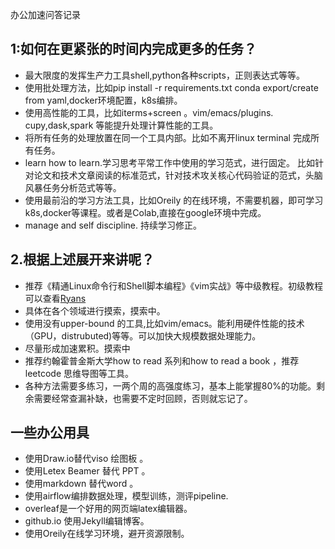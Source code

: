 办公加速问答记录  

## 1:如何在更紧张的时间内完成更多的任务？  
  - 最大限度的发挥生产力工具shell,python各种scripts，正则表达式等等。  
  - 使用批处理方法，比如pip install -r requirements.txt conda export/create from yaml,docker环境配置，k8s编排。  
  - 使用高性能的工具，比如iterms+screen 。vim/emacs/plugins. cupy,dask,spark 等能提升处理计算性能的工具。  
  - 将所有任务的处理放置在同一个工具内部。比如不离开linux terminal  完成所有任务。  
  - learn how to learn.学习思考平常工作中使用的学习范式，进行固定。
  比如针对论文和技术文章阅读的标准范式，针对技术攻关核心代码验证的范式，头脑风暴任务分析范式等等。  
  - 使用最前沿的学习方法工具，比如Oreily 的在线环境，不需要机器，即可学习k8s,docker等课程。或者是Colab,直接在google环境中完成。
  - manage and self discipline. 持续学习修正。
  
## 2.根据上述展开来讲呢？    
  - 推荐《精通Linux命令行和Shell脚本编程》《vim实战》等中级教程。初级教程可以查看[Ryans](https://ryanstutorials.net/)  
  - 具体在各个领域进行摸索，摸索中。  
  - 使用没有upper-bound 的工具,比如vim/emacs。能利用硬件性能的技术（GPU，distrubuted)等等。可以加快大规模数据处理能力。  
  - 尽量形成加速累积。摸索中  
  - 推荐约翰霍普金斯大学how to read 系列和how to read a book ，推荐leetcode 思维导图等工具。  
  - 各种方法需要多练习，一两个周的高强度练习，基本上能掌握80%的功能。剩余需要经常查漏补缺，也需要不定时回顾，否则就忘记了。
  
  
## 一些办公用具
 - 使用Draw.io替代viso 绘图板 。
 - 使用Letex Beamer 替代 PPT 。
 - 使用markdown 替代word 。
 - 使用airflow编排数据处理，模型训练，测评pipeline.
 - overleaf是一个好用的网页端latex编辑器。
 - github.io 使用Jekyll编辑博客。
 - 使用Oreily在线学习环境，避开资源限制。
 
  
  
